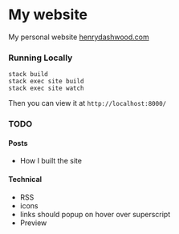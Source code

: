 # My website

My personal website [henrydashwood.com](http://www.henrydashwood.com)

### Running Locally

```shell
stack build
stack exec site build
stack exec site watch
```

Then you can view it at `http://localhost:8000/`

### TODO

#### Posts

- How I built the site

#### Technical

- RSS
- icons
- links should popup on hover over superscript
- Preview
